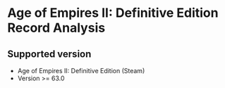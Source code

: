 # Age of Empires II: Definitive Edition Record Analysis

## Supported version

- Age of Empires II: Definitive Edition (Steam)
- Version >= 63.0
